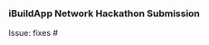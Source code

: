 ### iBuildApp Network Hackathon Submission

Issue: fixes #<!-- the number of your issue, for example: fixes #1 -->